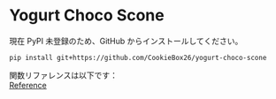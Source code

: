 # Yogurt Choco Scone

現在 PyPI 未登録のため、GitHub からインストールしてください。
```
pip install git+https://github.com/CookieBox26/yogurt-choco-scone
```

関数リファレンスは以下です：  
[Reference](reference.md)
